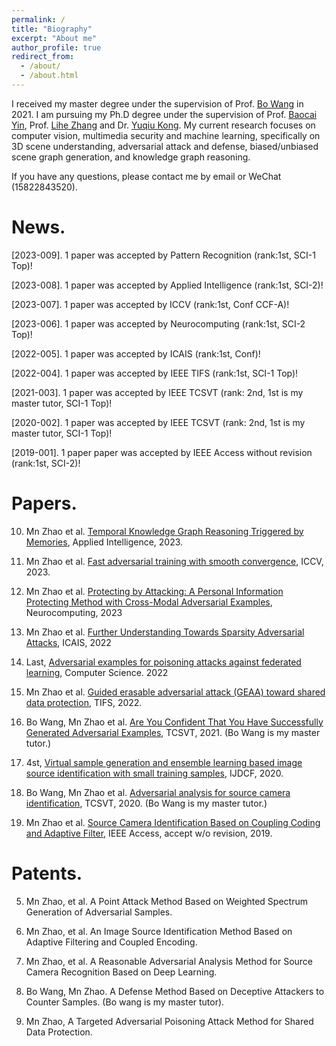 ```yaml
---
permalink: /
title: "Biography"
excerpt: "About me"
author_profile: true
redirect_from: 
  - /about/
  - /about.html
---
```


I received my master degree under the supervision of Prof. [Bo Wang](http://ice.dlut.edu.cn/WangBo/index.html) in 2021. I am pursuing my Ph.D degree under the supervision of Prof. [Baocai Yin](https://www.aminer.org/profile/yin-baocai/542d6bb7dabfae12b9804aa7), Prof. [Lihe Zhang](https://scholar.google.com/citations?user=XGPdQbIAAAAJ) and Dr. [Yuqiu Kong](https://scholar.google.com/citations?user=nKrhk4UAAAAJ&hl=zh-CN). My current research focuses on computer vision, multimedia security and machine learning, specifically on 3D scene understanding, adversarial attack and defense, biased/unbiased scene graph generation, and knowledge graph reasoning.

If you have any questions, please contact me by email or WeChat (15822843520).

News.
======

\[2023-009\]. 1 paper was accepted by Pattern Recognition (rank:1st, SCI-1 Top)!

\[2023-008\]. 1 paper was accepted by Applied Intelligence (rank:1st, SCI-2)!

\[2023-007\]. 1 paper was accepted by ICCV (rank:1st, Conf CCF-A)!

\[2023-006\]. 1 paper was accepted by Neurocomputing (rank:1st, SCI-2 Top)!

\[2022-005\]. 1 paper was accepted by ICAIS (rank:1st, Conf)!

\[2022-004\]. 1 paper was accepted by IEEE TIFS (rank:1st, SCI-1 Top)!

\[2021-003\]. 1 paper was accepted by IEEE TCSVT (rank: 2nd, 1st is my master tutor, SCI-1 Top)!

\[2020-002\]. 1 paper was accepted by IEEE TCSVT (rank: 2nd, 1st is my master tutor, SCI-1 Top)!

\[2019-001\]. 1 paper paper was accepted by IEEE Access without revision (rank:1st, SCI-2)!

Papers.
======

10. Mn Zhao et al. [Temporal Knowledge Graph Reasoning Triggered
by Memories](https://arxiv.org/pdf/2110.08765.pdf), Applied Intelligence, 2023.

9. Mn Zhao et al. [Fast adversarial training with smooth convergence](https://arxiv.org/pdf/2308.12857.pdf), ICCV, 2023.

8. Mn Zhao et al. [Protecting by Attacking: A Personal Information Protecting Method with Cross-Modal Adversarial Examples](https://pdf.sciencedirectassets.com/271597/1-s2.0-S0925231223X00289/1-s2.0-S0925231223006045/main.pdf?X-Amz-Security-Token=IQoJb3JpZ2luX2VjEK%2F%2F%2F%2F%2F%2F%2F%2F%2F%2F%2FwEaCXVzLWVhc3QtMSJHMEUCIQCgPbGg5He9ShbrnyV5xnf%2BwXAb3zoxLvao774p9R0nQwIgHevSbQhf4mwr0b0tP21rA6MEQ1hMrgEciLGTvwNtNmEqswUIeBAFGgwwNTkwMDM1NDY4NjUiDMqMLawQqCI%2B02A%2BMSqQBZ5vePScwJtw3NK%2FLdlDayy%2BDtsagjgYBP5BNu0LoaxaBYcH%2Fl0TexLcJLqkXSE0WAFx5gWS8FaDXXLMApqgC%2B5CPEbJFHmjUucoj0%2FSooo%2BZOqsuVgsH2ozlwrZ9Ryq7etmUKR1pqB5l9Yzj2nuJmXvYy3tkvgo0nWSS2eR1%2B2YVNlI%2BLGhzsnYtuL9ZkR7yCIz1BzppSWialfnS%2ByefP9aX%2B6GORa%2FlsjAb%2BXJRU%2BQsWVB45xVCTzKCaflhMZX5ChV7ZEELor1bJ%2FaSDAquLPZLTyNFOwZfF2TDywCbfJGCiRWTD%2Bpm%2FrE4mwP5uVsiD%2FadK0J2Wg%2BESMjizEL2BayJ9E3tGXtIvg3XOyuztOkn7AjitQsC3KCELevr0gToNLFITqEJO3UvALYMQUdmmaPLicQEd1H7%2F%2FXRQXbrxkLCMJ%2FCDIimtfQSoMSaKovxLpybF7IzJhuT%2FORV2JqSeiM0I5hU9UYYt1OeLxEHVjezzQjvAxONj%2FHlYJlpwLd2wZUbZ5OozLQA5VnWXCRkFdHP12d7JRFaJRLpxguSDXSfpNL%2FseHjct86NVTwfWjTOc2dNdbjI4YhOcwVy5%2BDrcp2OTqmshg%2BjUnABlDLu8pKYZ5b7WrBGdStjDI0ZQgQDsTKFeIyDbEN0uVVMogoDop7jrd%2FhMAVf8Ztk%2FxzrI%2BO4kwuh7t6ATe7oQfnz%2BBDl2nm%2BO%2Bi8vipSybPXfERqEgiyhMmR6ng4asQbWtFfTi53%2BjGcE34wE8fuSERvD%2BYKa7AipbjCCcBG1mrvuJ4HBMTZu9ggMPJ%2Fb9%2BtYt3Na%2B4pG0xQX48PjtP2H%2B5FG7WDFOAnfA9wBIbZIknZu%2BAv2XrS%2B%2FmXCIAOLWmpiAAemYMO7FracGOrEB%2FLIqUjH%2Bgejc30tm%2Flr3AI%2FfAq3kPtC30KjZOU4ygFbUejcskEyL8bSW5TbfRamFEBIbqrObd%2Be%2FYk%2FRw7CHt9xOeJ0BBljIGeffWH7CZslbVwDnPcYf%2Btp%2BusJN6ARd66nmGzJl83FSD9Svkw7ukilI1WbadgJssC4O2zEGSuv%2FPTAP40QecMvSfnJnOrbU8gCh298EMYkUQnVAX5fZXaPkCW6%2BHW3YiM79oY%2FDQNar&X-Amz-Algorithm=AWS4-HMAC-SHA256&X-Amz-Date=20230827T150528Z&X-Amz-SignedHeaders=host&X-Amz-Expires=300&X-Amz-Credential=ASIAQ3PHCVTY75DHB47S%2F20230827%2Fus-east-1%2Fs3%2Faws4_request&X-Amz-Signature=5482345a7970ae0407b3d1207d1e1d83299e1da4437f000dd0ede290b27b10d1&hash=9209517e1a31568f388718f31024b4fddc25cbc2e84429a806bce2a55abfee10&host=68042c943591013ac2b2430a89b270f6af2c76d8dfd086a07176afe7c76c2c61&pii=S0925231223006045&tid=spdf-df7a3083-a434-449d-9963-f4d2464c0213&sid=8447c51e1f06444ef93a26244c6f1502def9gxrqa&type=client&tsoh=d3d3LnNjaWVuY2VkaXJlY3QuY29t&ua=070058070a57575259&rr=7fd5367f7ff224d3&cc=cn), Neurocomputing, 2023

7. Mn Zhao et al. [Further Understanding Towards Sparsity Adversarial Attacks](http://ice.dlut.edu.cn/WangBo/Publications/Conference/FurtherUnderstandingTowardsSparsityAdversarialAttacks-2022.pdf), ICAIS, 2022

6. Last, [Adversarial examples for poisoning attacks against federated learning](http://scis.scichina.com/cn/2023/SSI-2022-0116.pdf), Computer Science. 2022

5. Mn Zhao et al. [Guided erasable adversarial attack (GEAA) toward shared data protection](https://ieeexplore.ieee.org/stamp/stamp.jsp?tp=&arnumber=9808181), TIFS, 2022. 

4. Bo Wang, Mn Zhao et al. [Are You Confident That You Have Successfully Generated Adversarial Examples](https://ieeexplore.ieee.org/stamp/stamp.jsp?tp=&arnumber=9169672), TCSVT, 2021. (Bo Wang is my master tutor.)

3. 4st, [Virtual sample generation and ensemble learning based image source identification with small training samples](http://ice.dlut.edu.cn/WangBo/Publications/Journal/VirtualSampleGenerationAndEnsembleLearningBasedImageSourceIdentificationWithSmallTrainingSamples-2021.pdf), IJDCF, 2020.

2. Bo Wang, Mn Zhao et al. [Adversarial analysis for source camera identification](https://ieeexplore.ieee.org/stamp/stamp.jsp?tp=&arnumber=9306891), TCSVT, 2020. (Bo Wang is my master tutor.)

1. Mn Zhao et al. [Source Camera Identification Based on Coupling Coding and Adaptive Filter](https://ieeexplore.ieee.org/stamp/stamp.jsp?tp=&arnumber=8932363), IEEE Access, accept w/o revision, 2019.

Patents.
======

5. Mn Zhao, et al. A Point Attack Method Based on Weighted Spectrum Generation of Adversarial Samples.

4. Mn Zhao, et al. An Image Source Identification Method Based on Adaptive Filtering and Coupled Encoding.

3. Mn Zhao, et al. A Reasonable Adversarial Analysis Method for Source Camera Recognition Based on Deep Learning.

2. Bo Wang, Mn Zhao. A Defense Method Based on Deceptive Attackers to Counter Samples. (Bo wang is my master tutor).

1. Mn Zhao, A Targeted Adversarial Poisoning Attack Method for Shared Data Protection.
